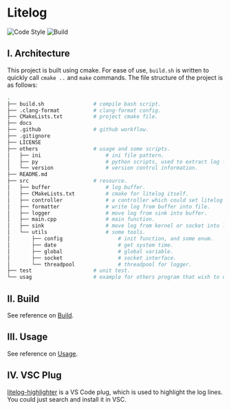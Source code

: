 # Litelog

![Code Style](https://github.com/SwordofMorning/litelog/workflows/Code_Style_Check/badge.svg)
![Build](https://github.com/SwordofMorning/litelog/workflows/Build_Check/badge.svg)

## I. Architecture

This project is built using cmake. For ease of use, `build.sh` is written to quickly call `cmake ..` and `make` commands. The file structure of the project is as follows:

```sh
.
├── build.sh                # compile bash script.
├── .clang-format           # clang-format config.
├── CMakeLists.txt          # project cmake file.
├── docs
├── .github                 # github workflow.
├── .gitignore
├── LICENSE
├── others                  # usage and some scripts.
│   ├── ini                     # ini file pattern.
│   ├── py                      # python scripts, used to extract log file from target machine.
│   └── version                 # version control information.
├── README.md
├── src                     # resource.
│   ├── buffer                  # log buffer.
│   ├── CMakeLists.txt          # cmake for litelog itself.
│   ├── controller              # a controller which could set litelog's action via socket.
│   ├── formatter               # write log from buffer into file.
│   ├── logger                  # move log from sink into buffer.
│   ├── main.cpp                # main function.
│   ├── sink                    # move log from kernel or socket into logger.
│   └── utils                   # some tools.
│       ├── config                  # init function, and some enum.
│       ├── date                    # get system time.
│       ├── global                  # global variable.
│       ├── socket                  # socket interface.
│       └── threadpool              # threadpool for logger.
├── test                    # unit test.
└── usag                    # example for others program that wish to use litelog.
```

## II. Build

See reference on <a href = "./docs/wiki/build.md">Build</a>.

## III. Usage

See reference on <a href = "./docs/wiki/usage.md">Usage</a>.

## IV. VSC Plug

<a href="https://github.com/SwordofMorning/litelog-highlighter">litelog-highlighter</a> is a VS Code plug, which is used to highlight the log lines. You could just search and install it in VSC.
